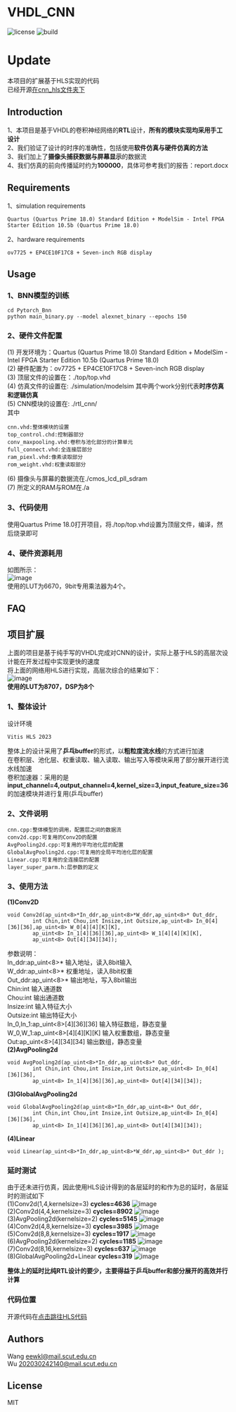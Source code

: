 

# VHDL_CNN
![license](https://img.shields.io/badge/license-MIT-blue)
![build](https://img.shields.io/badge/build-passing-yellowgreen)
# Update
本项目的扩展基于HLS实现的代码  
已经开源[在cnn_hls文件夹下](https://github.com/Wangkkklll/VHDL_CNN/tree/main/cnn_hls)
## Introduction 
1、本项目是基于VHDL的卷积神经网络的**RTL**设计，**所有的模块实现均采用手工设计**  
2、我们验证了设计的时序的准确性，包括使用**软件仿真与硬件仿真的方法**  
3、我们加上了**摄像头捕获数据与屏幕显示**的数据流  
4、我们仿真的前向传播延时约为**100000**，具体可参考我们的报告：report.docx

## Requirements
1、simulation requirements
```
Quartus (Quartus Prime 18.0) Standard Edition + ModelSim - Intel FPGA Starter Edition 10.5b (Quartus Prime 18.0)
```
2、hardware requirements
```
ov7725 + EP4CE10F17C8 + Seven-inch RGB display
```

## Usage  
### 1、BNN模型的训练
```
cd Pytorch_Bnn
python main_binary.py --model alexnet_binary --epochs 150
```
### 2、硬件文件配置
(1) 开发环境为：Quartus (Quartus Prime 18.0) Standard Edition + ModelSim - Intel FPGA Starter Edition 10.5b (Quartus Prime 18.0)  
(2) 硬件配置为：ov7725 + EP4CE10F17C8 + Seven-inch RGB display  
(3) 顶层文件的设置在：./top/top.vhd  
(4) 仿真文件的设置在: ./simulation/modelsim 其中两个work分别代表**时序仿真和逻辑仿真**  
(5) CNN模块的设置在: ./rtl_cnn/  
其中
```
cnn.vhd:整体模块的设置
top_control.chd:控制器部分
conv_maxpooling.vhd:卷积与池化部分的计算单元  
full_connect.vhd:全连接层部分
ram_piexl.vhd:像素读取部分
rom_weight.vhd:权重读取部分  
```
(6) 摄像头与屏幕的数据流在./cmos_lcd_pll_sdram  
(7) 所定义的RAM与ROM在./a  
### 3、代码使用
使用Quartus Prime 18.0打开项目，将./top/top.vhd设置为顶层文件，编译，然后烧录即可  
### 4、硬件资源耗用
如图所示：  
![image](https://github.com/Wangkkklll/VHDL_CNN/assets/71534709/4825a9ac-8ad3-455a-9650-7258945259f2)  
使用的LUT为6670，9bit专用乘法器为4个。

## FAQ 
## 项目扩展
上面的项目是基于纯手写的VHDL完成对CNN的设计，实际上基于HLS的高层次设计能在开发过程中实现更快的速度  
将上面的网络用HLS进行实现，高层次综合的结果如下：  
![image](https://github.com/Wangkkklll/VHDL_CNN/assets/71534709/d360076d-28d7-4cba-aaa3-8f0dcecdc268)  
**使用的LUT为8707，DSP为8个**  
### 1、整体设计
设计环境  
```
Vitis HLS 2023
```
  
整体上的设计采用了**乒乓buffer**的形式，以**粗粒度流水线**的方式进行加速  
在卷积层、池化层、权重读取、输入读取、输出写入等模块采用了部分展开进行流水线加速  
卷积加速器：采用的是**input_channel=4,output_channel=4,kernel_size=3,input_feature_size=36**的加速模块并进行复用(乒乓buffer)  
### 2、文件说明
```
cnn.cpp:整体模型的调用，配置层之间的数据流
conv2d.cpp:可复用的Conv2D的配置
AvgPooling2d.cpp:可复用的平均池化层的配置
GlobalAvgPooling2d.cpp:可复用的全局平均池化层的配置
Linear.cpp:可复用的全连接层的配置
layer_super_parm.h:层参数的定义
```
### 3、使用方法
**(1)Conv2D**
```
void Conv2d(ap_uint<8>*In_ddr,ap_uint<8>*W_ddr,ap_uint<8>* Out_ddr,
		int Chin,int Chou,int Insize,int Outsize,ap_uint<8> In_0[4][36][36],ap_uint<8> W_0[4][4][K][K],
		ap_uint<8> In_1[4][36][36],ap_uint<8> W_1[4][4][K][K],
		ap_uint<8> Out[4][34][34]);
```
参数说明：  
In_ddr:ap_uint<8>* 输入地址，读入8bit输入  
W_ddr:ap_uint<8>* 权重地址，读入8bit权重  
Out_ddr:ap_uint<8>* 输出地址，写入8bit输出  
Chin:int 输入通道数  
Chou:int 输出通道数  
Insize:int 输入特征大小  
Outsize:int 输出特征大小  
In_0,In_1:ap_uint<8>[4][36][36] 输入特征数组，静态变量  
W_0,W_1:ap_uint<8>[4][4][K][K] 输入权重数组，静态变量  
Out:ap_uint<8>[4][34][34] 输出数组，静态变量  
**(2)AvgPooling2d**  
```
void AvgPooling2d(ap_uint<8>*In_ddr,ap_uint<8>* Out_ddr,
		int Chin,int Chou,int Insize,int Outsize,ap_uint<8> In_0[4][36][36],
		ap_uint<8> In_1[4][36][36],ap_uint<8> Out[4][34][34]);
```
**(3)GlobalAvgPooling2d**  
```
void GlobalAvgPooling2d(ap_uint<8>*In_ddr,ap_uint<8>* Out_ddr,
		int Chin,int Chou,int Insize,int Outsize,ap_uint<8> In_0[4][36][36],
		ap_uint<8> In_1[4][36][36],ap_uint<8> Out[4][34][34]);
```
**(4)Linear**  
```
void Linear(ap_uint<8>*In_ddr,ap_uint<8>*W_ddr,ap_uint<8>* Out_ddr );
```
### 延时测试
由于还未进行仿真，因此使用HLS设计得到的各层延时的和作为总的延时，各层延时的测试如下  
(1)Conv2d(1,4,kernelsize=3) **cycles=4636**
![image](https://github.com/Wangkkklll/VHDL_CNN/assets/71534709/ca3e4466-3b8a-47aa-99d0-7a3926a0f38f)  
(2)Conv2d(4,4,kernelsize=3) **cycles=8902**
![image](https://github.com/Wangkkklll/VHDL_CNN/assets/71534709/57389504-58d4-4534-8ee5-b38072a7a091)  
(3)AvgPooling2d(kernelsize=2) **cycles=5145**
![image](https://github.com/Wangkkklll/VHDL_CNN/assets/71534709/a355d7d0-d3dd-4bd6-a4b0-8007d766a063)  
(4)Conv2d(4,8,kernelsize=3) **cycles=3985**
![image](https://github.com/Wangkkklll/VHDL_CNN/assets/71534709/3e9994a8-afd2-49c7-afd8-65d4d38a256d)  
(5)Conv2d(8,8,kernelsize=3) **cycles=1917**
![image](https://github.com/Wangkkklll/VHDL_CNN/assets/71534709/31ae7dbf-c1f6-45a1-abfb-f1e764b5b3e8)  
(6)AvgPooling2d(kernelsize=2) **cycles=1185**
![image](https://github.com/Wangkkklll/VHDL_CNN/assets/71534709/aebd1a29-633e-4000-9f55-70a86f3d8e34)  
(7)Conv2d(8,16,kernelsize=3) **cycles=637**
![image](https://github.com/Wangkkklll/VHDL_CNN/assets/71534709/14c2e8ed-8f7c-40d6-b98a-6406f9624b92)  
(8)GlobalAvgPooling2d+Linear **cycles=319**
![image](https://github.com/Wangkkklll/VHDL_CNN/assets/71534709/e7bed1a9-b35d-4e06-8e93-4663cd3b6518)  
  
**整体上的延时比纯RTL设计的要少，主要得益于乒乓buffer和部分展开的高效并行计算**
### 代码位置
开源代码在[点击跳往HLS代码](https://github.com/Wangkkklll/VHDL_CNN/tree/main/cnn_hls)
## Authors
Wang    eewkl@mail.scut.edu.cn  
Wu      202030242140@mail.scut.edu.cn
## License
MIT
